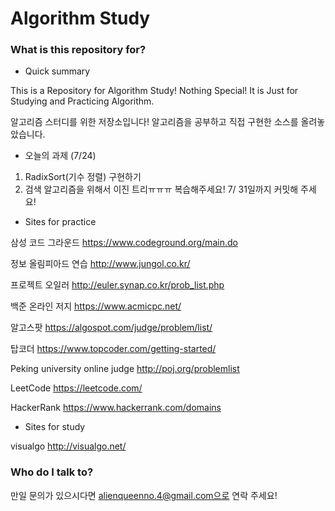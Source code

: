 # Algorithm Study #

### What is this repository for? ###

* Quick summary

This is a Repository for Algorithm Study! 
Nothing Special! It is Just for Studying and Practicing Algorithm.

알고리즘 스터디를 위한 저장소입니다! 알고리즘을 공부하고 직접 구현한 소스를 올려놓았습니다.

* 오늘의 과제 (7/24) 
1. RadixSort(기수 정렬) 구현하기
2. 검색 알고리즘을 위해서 이진 트리ㅠㅠㅠ 복습해주세요!
7/ 31일까지 커밋해 주세요!

* Sites for practice

삼성 코드 그라운드
https://www.codeground.org/main.do

정보 올림피아드 연습
http://www.jungol.co.kr/

프로젝트 오일러
http://euler.synap.co.kr/prob_list.php

백준 온라인 저지
https://www.acmicpc.net/

알고스팟
https://algospot.com/judge/problem/list/

탑코더
https://www.topcoder.com/getting-started/

Peking university online judge 
http://poj.org/problemlist

LeetCode
https://leetcode.com/

HackerRank
https://www.hackerrank.com/domains

* Sites for study

visualgo
http://visualgo.net/

### Who do I talk to? ###

만일 문의가 있으시다면 alienqueenno.4@gmail.com으로 연락 주세요!
